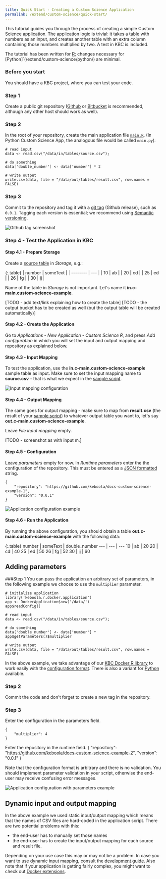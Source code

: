 ```yaml
---
title: Quick Start - Creating a Custom Science Application
permalink: /extend/custom-science/quick-start/
---
```


This tutorial guides you through the process of creating a simple Custom Science application. The application logic is trivial: it takes a table with numbers as an input, and creates another table with an extra column containing those numbers multiplied by two. A test in KBC is included.

The tutorial has been written for	[R](/extend/custom-science/r); changes necessary for [Python]`(/extend/custom-science/python/) are minimal.


### Before you start

You should have a KBC project, where you can test your code.

### Step 1
Create a public git repository ([Github](https://github.com/) or [Bitbucket](https://bitbucket.org/) is recommended, although any other host should work as well).

### Step 2
In the root of your repository, create the main application file [`main.R`](https://github.com/keboola/docs-custom-science-example-1/blob/master/main.R). (In Python Custom Science App, the analogous file would be called `main.py`):

	# read input
	data <- read.csv("/data/in/tables/source.csv");

	# do something 
	data['double_number'] <- data['number'] * 2

	# write output
	write.csv(data, file = "/data/out/tables/result.csv", row.names = FALSE)

### Step 3
Commit to the repository and tag it with a [git tag](TODO) (Github release), such as `0.0.1`. Tagging each version is essential; we recommend using [Semantic versioning](http://semver.org/).

![Github tag screenshot](/extend/custom-science/repository-tag.png)

### Step 4 - Test the Application in KBC

#### Step 4.1 - Prepare Storage 
Create a [source table](/extend/custom-science/source.csv) in *Storage*, e.g.:

{:.table}
| number | someText |
| -------- | --- |
| 10 | ab |
| 20 | cd |
| 25 | ed |
| 26 | fg |
| 30 | ij |

Name of the table in *Storage* is not important. Let's name it **in.c-main.custom-science-example**.

[TODO - add text/link explaining how to create the table]
[TODO - the output bucket has to be created as well (but the output table will be created automatically)]

#### Step 4.2 - Create the Application
Go to *Applications* - *New Application* - *Custom Science R*, and press *Add configuration* in which you will set the input and output mapping and repository as explained below. 

#### Step 4.3 - Input Mapping
To test the application, use the **in.c-main.custom-science-example** sample table as input. Make sure to set the input mapping name to **source.csv** - that is what we expect in the [sample script](https://github.com/keboola/docs-custom-science-example-/blob/master/main.R#L2).

![Input mapping configuration](/extend/custom-science/input-mapping.png)

#### Step 4.4 - Output Mapping
The same goes for output mapping - make sure to map from **result.csv** (the result of your [sample script](https://github.com/keboola/docs-custom-science-example-1/blob/master/main.R#L8)) to whatever output table you want to, let's say **out.c-main.custom-science-example**.

Leave *File input mapping* empty.

[TODO - screenshot as with input m.]

#### Step 4.5 - Configuration 
Leave *parameters* empty for now. In *Runtime parameters* enter the the configuration of the repository. 
This must be entered as a [JSON formatted](http://www.w3schools.com/json/json_syntax.asp) string.

	{
		"repository": "https://github.com/keboola/docs-custom-science-example-1",
		"version": "0.0.1"
	}

![Application configuration example](/extend/custom-science/configuration.png)

#### Step 4.6 - Run the Application
By running the above configuration, you should obtain a table **out.c-main.custom-science-example** with the following data:

{:.table}
number | someText | double_number
--- | --- | ---
10 | ab | 20
20 | cd | 40
25 | ed | 50
26 | fg | 52
30 | ij | 60


## Adding parameters

###Step 1
You can pass the application an arbitrary set of parameters, in the following example we choose to use the `multiplier` parameter.
	
	# initialize application
	library('keboola.r.docker.application')
	app <- DockerApplication$new('/data/')
	app$readConfig()

	# read input
	data <- read.csv("/data/in/tables/source.csv");

	# do something 
	data['double_number'] <- data['number'] * app$getParameters()$multiplier

	# write output
	write.csv(data, file = "/data/out/tables/result.csv", row.names = FALSE)

In the above example, we take advantage of our [KBC Docker R library](/extend/custom-science/r/) to work easily with the [configuration format](/extend/common-interface/config-file/). There is also a variant for [Python](/extend/custom-science/python/) available.

### Step 2
Commit the code and don't forget to create a new tag in the repository.

### Step 3
Enter the configuration in the parameters field.

	{
		"multiplier": 4
	}

Enter the repository in the runtime field.
	{
		"repository": "https://github.com/keboola/docs-custom-science-example-2",
		"version": "0.0.1"
	}


Note that the configuration format is arbitrary and there is no validation. You should implement parameter validation in your script, otherwise the end-user may receive confusing error messages.

![Application configuration with parameters example](/extend/custom-science/configuration-2.png)


## Dynamic input and output mapping
In the above example we used static input/output mapping which means that the names of CSV files are hard-coded in the application script. There are two potential problems with this:

- the end-user has to manually set those names
- the end-user has to create the input/output mapping for each source and result file. 

Depending on your use case this may or may not be a problem. In case you want to use dynamic input mapping, consult the [development guide](/extend/custom-science/development/). Also note that if your application is getting fairly complex, you might want to check out [Docker extensions](/extend/docker).
